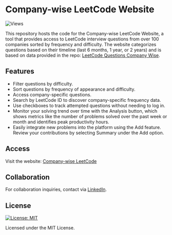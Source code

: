 # Company-wise LeetCode Website

![Views](https://komarev.com/ghpvc/?username=farneet24&repo=Leetcode-Company-Wise-Questions-Website&label=Views&color=blue)

This repository hosts the code for the Company-wise LeetCode Website, a tool that provides access to LeetCode interview questions from over 100 companies sorted by frequency and difficulty. The website categorizes questions based on their timeline (last 6 months, 1 year, or 2 years) and is based on data provided in the repo: [LeetCode Questions Company Wise](https://github.com/krishnadey30/LeetCode-Questions-CompanyWise.git).

## Features
- Filter questions by difficulty.
- Sort questions by frequency of appearance and difficulty.
- Access company-specific questions.
- Search by LeetCode ID to discover company-specific frequency data.
- Use checkboxes to track attempted questions without needing to log in.
- Monitor your solving trend over time with the Analysis button, which shows metrics like the number of problems solved over the past week or month and identifies peak productivity hours.
- Easily integrate new problems into the platform using the Add feature. Review your contributions by selecting Summary under the Add option.


## Access
Visit the website: [Company-wise LeetCode](https://company-wise-leetcode-farneet.netlify.app/)

## Collaboration
For collaboration inquiries, contact via [LinkedIn](https://www.linkedin.com/in/farneet-singh-6b155b208/).

## License
[![License: MIT](https://img.shields.io/badge/License-MIT-yellow.svg)](https://opensource.org/licenses/MIT)

Licensed under the MIT License.
